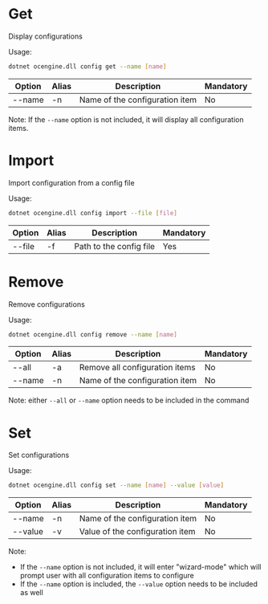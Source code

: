 # Get
Display configurations

Usage: 
```sh
dotnet ocengine.dll config get --name [name]
```

| Option | Alias | Description | Mandatory |
| --- | --- | --- | --- |
| --name | -n | Name of the configuration item | No |

Note: If the `--name` option is not included, it will display all configuration items.

# Import
Import configuration from a config file

Usage: 
```sh
dotnet ocengine.dll config import --file [file]
```

| Option | Alias | Description | Mandatory |
| --- | --- | --- | --- |
| --file | -f | Path to the config file | Yes |

# Remove
Remove configurations

Usage: 
```sh
dotnet ocengine.dll config remove --name [name]
```

| Option | Alias | Description | Mandatory |
| --- | --- | --- | --- |
| --all | -a | Remove all configuration items | No |
| --name | -n | Name of the configuration item | No |

Note: either `--all` or `--name` option needs to be included in the command

# Set
Set configurations

Usage: 
```sh
dotnet ocengine.dll config set --name [name] --value [value]
``` 

| Option | Alias | Description | Mandatory |
| --- | --- | --- | --- |
| --name | -n | Name of the configuration item | No |
| --value | -v | Value of the configuration item | No |

Note:
- If the `--name` option is not included, it will enter "wizard-mode" which will prompt user with all configuration items to configure
- If the `--name` option is included, the `--value` option needs to be included as well